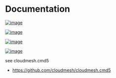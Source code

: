 Documentation
=============


[![image](https://img.shields.io/travis/TankerHQ/cloudmesh-abstract.svg?branch=master)](https://travis-ci.org/TankerHQ/cloudmesn-abstract)

[![image](https://img.shields.io/pypi/pyversions/cloudmesh-abstract.svg)](https://pypi.org/project/cloudmesh-abstract)

[![image](https://img.shields.io/pypi/v/cloudmesh-abstract.svg)](https://pypi.org/project/cloudmesh-abstract/)

[![image](https://img.shields.io/github/license/TankerHQ/python-cloudmesh-abstract.svg)](https://github.com/TankerHQ/python-cloudmesh-abstract/blob/master/LICENSE)

see cloudmesh.cmd5

* https://github.com/cloudmesh/cloudmesh.cmd5
